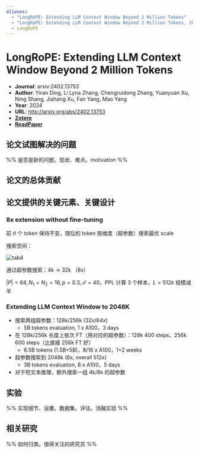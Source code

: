 ```yaml
---
aliases:
  - "LongRoPE: Extending LLM Context Window Beyond 2 Million Tokens"
  - "LongRoPE: Extending LLM Context Window Beyond 2 Million Tokens, 2024"
  - LongRoPE
---
```


# LongRoPE: Extending LLM Context Window Beyond 2 Million Tokens

- **Journal**: arxiv:2402.13753
- **Author**: Yiran Ding, Li Lyna Zhang, Chengruidong Zhang, Yuanyuan Xu, Ning Shang, Jiahang Xu, Fan Yang, Mao Yang
- **Year**: 2024
- **URL**: http://arxiv.org/abs/2402.13753
- [**Zotero**](zotero://select/items/@2024LongRoPEExtendingLLMDing)
- [**ReadPaper**](https://readpaper.com/pdf-annotate/note?pdfId=2193992302006420992&noteId=2356463258262913536)

## 论文试图解决的问题

%% 是否是新的问题。现状、难点。motivation %%

## 论文的总体贡献

## 论文提供的关键元素、关键设计

### 8x extension without fine-tuning

前 $\hat{n}$ 个 token 保持不变，随后的 token 按维度（超参数）搜索最优 scale

搜索空间：

![tab4](https://pdf.cdn.readpaper.com/parsed/fetch_target/a5a48dbc104d5c815fd21b7f3903f81d_3_Table_4_109983830.png)

通过超参数搜索：4k → 32k （8x）

$|P|=64,N_1=N_2=16,p=0.3,\mathcal T=40$，PPL 计算 3 个样本，$L>512k$ 规模减半
### Extending LLM Context Window to 2048K

- 搜索两组超参数：128k/256k (32x/64x)
    - 5B tokens evaluation, 1 x A100，3 days
- 在 128k/256k 长度上依次 FT（用对应的超参数）：128k 400 steps，256k 600 steps（比直接 256k FT 好）
    - 6.5B tokens (1.5B+5B)，8/16 x A100，1+2 weeks
- 超参数搜索到 2048k (8x, overall 512x)
    - 3B tokens evaluation, 8 x A100，5 days
- 对于短文本推理，额外搜索一组 4k/8k 的超参数

## 实验

%% 实现细节、设置。数据集。评估。消融实验 %%

## 相关研究

%% 如何归类。值得关注的研究员 %%
